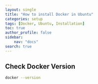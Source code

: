```yaml
---
layout: single
title: "How to install Docker in Ubuntu"
categories: setup
tags: [Docker, Ubuntu, Installation]
toc: true
author_profile: false
sidebar:
    nav: "docs"
search: true
---
```


## Check Docker Version
```bash
docker --version
```
